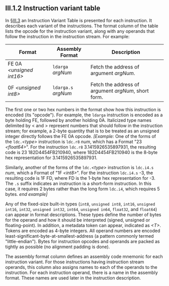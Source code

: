 ## III.1.2 Instruction variant table

In §[III.3](iii.3-base-instructions.md) an Instruction Variant Table is presented for each instruction. It describes each variant of the instructions. The format column of the table lists the opcode for the instruction variant, along with any operands that follow the instruction in the instruction stream. For example:

 Format | Assembly Format | Description
 ---- | ---- | ----
 FE 0A _\<unsigned int16\>_ | `ldarga` _argNum_ | Fetch the address of argument _argNum_.
 0F _\<unsigned int8\>_ | `ldarga.s` _argNum_ | Fetch the address of argument _argNum_, short form.
 
The first one or two hex numbers in the format show how this instruction is encoded (its "opcode"). For example, the `ldarga` instruction is encoded as a byte holding FE, followed by another holding 0A. Italicized type names delimited by \< and \> represent numbers that should follow in the instruction stream; for example, a 2-byte quantity that is to be treated as an unsigned integer directly follows the FE 0A opcode. _[Example:_ One of the forms of the `ldc.`_\<type\>_ instruction is `ldc.r8` _num_, which has a Format "23 _\<float64\>_". For the instruction `ldc.r8` 3.1415926535897931, the resulting code is 23 182D4454FB210940, where 182D4454FB210940 is the 8-byte hex representation for 3.1415926535897931.

Similarly, another of the forms of the `ldc.`_\<type\>_ instruction is `ldc.i4.s` _num_, which a Format of "1F _\<int8\>_". For the instruction `ldc.i4.s` -3, the resulting code is 1F FD, where FD is the 1-byte hex representation for -3. The `.s` suffix indicates an instruction is a short-form instruction. In this case, it requires 2 bytes rather than the long form `ldc.i4`, which requires 5 bytes. _end example]_

Any of the fixed-size built-in types (`int8`, `unsigned int8`, `int16`, `unsigned int16`, `int32`, `unsigned int32`, `int64`, `unsigned in64`, `float32`, and `float64`) can appear in format descriptions. These types define the number of bytes for the operand and how it should be interpreted (signed, unsigned or floating-point). In addition, a metadata token can appear, indicated as _\<T\>_. Tokens are encoded as 4-byte integers. All operand numbers are encoded least-significant-byte-at-smallest-address (a pattern commonly termed "little-endian"). Bytes for instruction opcodes and operands are packed as tightly as possible (no alignment padding is done).

The assembly format column defines an assembly code mnemonic for each instruction variant. For those instructions having instruction stream operands, this column also assigns names to each of the operands to the instruction. For each instruction operand, there is a name in the assembly format. These names are used later in the instruction description.
